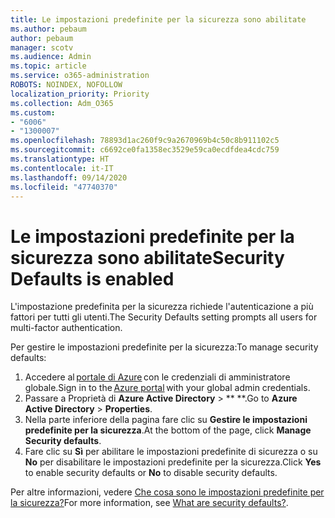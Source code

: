 ```yaml
---
title: Le impostazioni predefinite per la sicurezza sono abilitate
ms.author: pebaum
author: pebaum
manager: scotv
ms.audience: Admin
ms.topic: article
ms.service: o365-administration
ROBOTS: NOINDEX, NOFOLLOW
localization_priority: Priority
ms.collection: Adm_O365
ms.custom:
- "6006"
- "1300007"
ms.openlocfilehash: 78893d1ac260f9c9a2670969b4c50c8b911102c5
ms.sourcegitcommit: c6692ce0fa1358ec3529e59ca0ecdfdea4cdc759
ms.translationtype: HT
ms.contentlocale: it-IT
ms.lasthandoff: 09/14/2020
ms.locfileid: "47740370"
---
```

# <a name="security-defaults-is-enabled"></a><span data-ttu-id="2318f-102">Le impostazioni predefinite per la sicurezza sono abilitate</span><span class="sxs-lookup"><span data-stu-id="2318f-102">Security Defaults is enabled</span></span>

<span data-ttu-id="2318f-103">L'impostazione predefinita per la sicurezza richiede l'autenticazione a più fattori per tutti gli utenti.</span><span class="sxs-lookup"><span data-stu-id="2318f-103">The Security Defaults setting prompts all users for multi-factor authentication.</span></span>

<span data-ttu-id="2318f-104">Per gestire le impostazioni predefinite per la sicurezza:</span><span class="sxs-lookup"><span data-stu-id="2318f-104">To manage security defaults:</span></span>

1. <span data-ttu-id="2318f-105">Accedere al [portale di Azure](https://ms.portal.azure.com/) con le credenziali di amministratore globale.</span><span class="sxs-lookup"><span data-stu-id="2318f-105">Sign in to the [Azure portal](https://ms.portal.azure.com/) with your global admin credentials.</span></span>
2. <span data-ttu-id="2318f-106">Passare a Proprietà di **Azure Active Directory** > \*\* \*\*.</span><span class="sxs-lookup"><span data-stu-id="2318f-106">Go to **Azure Active Directory** > **Properties**.</span></span>
3. <span data-ttu-id="2318f-107">Nella parte inferiore della pagina fare clic su **Gestire le impostazioni predefinite per la sicurezza**.</span><span class="sxs-lookup"><span data-stu-id="2318f-107">At the bottom of the page, click **Manage Security defaults**.</span></span>
4. <span data-ttu-id="2318f-108">Fare clic su **Sì** per abilitare le impostazioni predefinite di sicurezza o su **No** per disabilitare le impostazioni predefinite per la sicurezza.</span><span class="sxs-lookup"><span data-stu-id="2318f-108">Click **Yes** to enable security defaults or **No** to disable security defaults.</span></span>

<span data-ttu-id="2318f-109">Per altre informazioni, vedere [Che cosa sono le impostazioni predefinite per la sicurezza?](https://docs.microsoft.com/azure/active-directory/fundamentals/concept-fundamentals-security-defaults)</span><span class="sxs-lookup"><span data-stu-id="2318f-109">For more information, see [What are security defaults?](https://docs.microsoft.com/azure/active-directory/fundamentals/concept-fundamentals-security-defaults).</span></span>